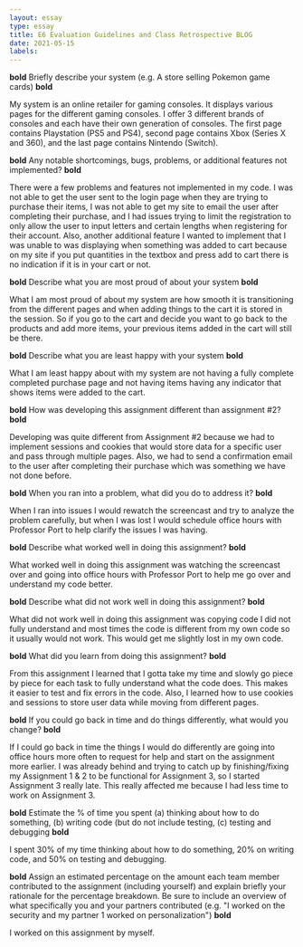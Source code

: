 ```yaml
---
layout: essay
type: essay
title: E6 Evaluation Guidelines and Class Retrospective BLOG
date: 2021-05-15
labels:
---
```

**bold** Briefly describe your system (e.g. A store selling Pokemon game cards) **bold**

My system is an online retailer for gaming consoles. It displays various pages for the different gaming consoles. I offer 3 different brands of consoles and each have their own generation of consoles. The first page contains Playstation (PS5 and PS4), second page contains Xbox (Series X and 360), and the last page contains Nintendo (Switch).

**bold** Any notable shortcomings, bugs, problems, or additional features not implemented? **bold**

There were a few problems and features not implemented in my code. I was not able to get the user sent to the login page when they are trying to purchase their items, I was not able to get my site to email the user after completing their purchase, and I had issues trying to limit the registration to only allow the user to input letters and certain lengths when registering for their account. Also, another additional feature I wanted to implement that I was unable to was displaying when something was added to cart because on my site if you put quantities in the textbox and press add to cart there is no indication if it is in your cart or not.

**bold** Describe what you are most proud of about your system **bold**

What I am most proud of about my system are how smooth it is transitioning from the different pages and when adding things to the cart it is stored in the session. So if you go to the cart and decide you want to go back to the products and add more items, your previous items added in the cart will still be there.

**bold** Describe what you are least happy with your system **bold**

What I am least happy about with my system are not having a fully complete completed purchase page and not having items having any indicator that shows items were added to the cart.

**bold** How was developing this assignment different than assignment #2? **bold**

Developing was quite different from Assignment #2 because we had to implement sessions and cookies that would store data for a specific user and pass through multiple pages. Also, we had to send a confirmation email to the user after completing their purchase which was something we have not done before.

**bold** When you ran into a problem, what did you do to address it? **bold**

When I ran into issues I would rewatch the screencast and try to analyze the problem carefully, but when I was lost I would schedule office hours with Professor Port to help clarify the issues I was having.

**bold** Describe what worked well in doing this assignment? **bold**

What worked well in doing this assignment was watching the screencast over and going into office hours with Professor Port to help me go over and understand my code better.

**bold** Describe what did not work well in doing this assignment? **bold**

What did not work well in doing this assignment was copying code I did not fully understand and most times the code is different from my own code so it usually would not work. This would get me slightly lost in my own code.

**bold** What did you learn from doing this assignment? **bold**

From this assignment I learned that I gotta take my time and slowly go piece by piece for each task to fully understand what the code does. This makes it easier to test and fix errors in the code. Also, I learned how to use cookies and sessions to store user data while moving from different pages.

**bold** If you could go back in time and do things differently, what would you change? **bold**

If I could go back in time the things I would do differently are going into office hours more often to request for help and start on the assignment more earlier. I was already behind and trying to catch up by finishing/fixing my Assignment 1 & 2 to be functional for Assignment 3, so I started Assignment 3 really late. This really affected me because I had less time to work on Assignment 3.

**bold** Estimate the % of time you spent (a) thinking about how to do something, (b) writing code (but do not include testing, (c) testing and debugging **bold**

I spent 30% of my time thinking about how to do something, 20% on writing code, and 50% on testing and debugging.

**bold** Assign an estimated percentage on the amount each team member contributed to the assignment (including yourself) and explain briefly your rationale for the percentage breakdown. Be sure to include an overview of what specifically you and your partners contributed (e.g. "I worked on the security and my partner 1 worked on personalization") **bold**

I worked on this assignment by myself.
